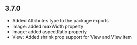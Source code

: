 ## 3.7.0

- Added Attributes type to the package exports
- Image: added maxWidth property
- Image: added aspectRatio property
- View: Added shrink prop support for View and View.Item
